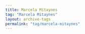 ```yaml
---
title: Marcela Mitaynes
tag: "Marcela Mitaynes"
layout: archive-tags
permalink: "tag/marcela-mitaynes"
---
```


